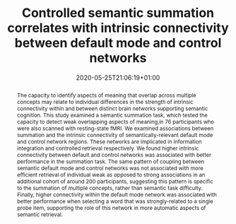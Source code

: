 ---
title: "Controlled semantic summation correlates with intrinsic connectivity between default mode and control networks"
date: 2020-05-25T21:06:19+01:00
authors: ["Megan Evans", "Katya Krieger-Redwood","Tirso Rene del Jesus Gonzalez Alam", "Jonathan Smallwood", "Elizabeth Jefferies"]
draft: false
publication_types: ["2"]
publication: "Cortex"
abstract: "The capacity to identify aspects of meaning that overlap across multiple concepts may relate to individual differences in the strength of intrinsic connectivity within and between distinct brain networks supporting semantic cognition. This study examined a semantic summation task, which tested the capacity to detect weak overlapping aspects of meaning,in 76 participants who were also scanned with resting-state fMRI. We examined associations between summation and the intrinsic connectivity of semantically-relevant default mode and control network regions. These networks are implicated in information integration and controlled retrieval respectively. We found higher intrinsic connectivity between default and control networks was associated with better performance in the summation task. The same pattern of coupling between semantic default mode and control networks was not associated with more efficient retrieval of individual weak as opposed to strong associations in an additional cohort of around 200 participants, suggesting this pattern is specific to the summation of multiple concepts, rather than semantic task difficulty. Finally, higher connectivity within the default mode network was associated with better performance when selecting a word that was strongly-related to a single probe item, supporting the role of this network in more automatic aspects of semantic retrieval."
selected: true
featured: false
doi: "10.1016/j.cortex.2020.04.032"
url_dataset: "https://neurovault.org/collections/6140/"
---